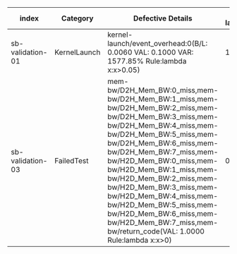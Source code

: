 | index | Category | Defective Details | kernel-launch/event_overhead:0 | kernel-launch/event_overhead:1 | kernel-launch/event_overhead:2 | kernel-launch/event_overhead:3 | kernel-launch/event_overhead:4 | kernel-launch/event_overhead:5 | kernel-launch/event_overhead:6 | kernel-launch/event_overhead:7 | kernel-launch/return_code | kernel-launch/wall_overhead:0 | kernel-launch/wall_overhead:1 | kernel-launch/wall_overhead:2 | kernel-launch/wall_overhead:3 | kernel-launch/wall_overhead:4 | kernel-launch/wall_overhead:5 | kernel-launch/wall_overhead:6 | kernel-launch/wall_overhead:7 | mem-bw/D2H_Mem_BW:0 | mem-bw/D2H_Mem_BW:1 | mem-bw/D2H_Mem_BW:2 | mem-bw/D2H_Mem_BW:3 | mem-bw/D2H_Mem_BW:4 | mem-bw/D2H_Mem_BW:5 | mem-bw/D2H_Mem_BW:6 | mem-bw/D2H_Mem_BW:7 | mem-bw/H2D_Mem_BW:0 | mem-bw/H2D_Mem_BW:1 | mem-bw/H2D_Mem_BW:2 | mem-bw/H2D_Mem_BW:3 | mem-bw/H2D_Mem_BW:4 | mem-bw/H2D_Mem_BW:5 | mem-bw/H2D_Mem_BW:6 | mem-bw/H2D_Mem_BW:7 | mem-bw/return_code |
| --- | --- | --- | --- | --- | --- | --- | --- | --- | --- | --- | --- | --- | --- | --- | --- | --- | --- | --- | --- | --- | --- | --- | --- | --- | --- | --- | --- | --- | --- | --- | --- | --- | --- | --- | --- | --- |
| sb-validation-01 | KernelLaunch | kernel-launch/event_overhead:0(B/L: 0.0060 VAL: 0.1000 VAR: 1577.85% Rule:lambda x:x>0.05) | 1577.85% | -0.17% | -6.54% | -7.72% | -0.67% | -1.17% | -4.03% | -1.01% | 0 | 0.0% | 0.0% | 1.95% | 2.24% | 3.61% | -1.95% | 1.85% | 4.39% | 0.0% | 1.23% | 0.82% | 1.23% | 0.0% | 0.0% | -1.65% | 1.23% | 0.0% | 0.78% | 1.56% | 1.95% | 2.34% | 0.78% | -1.17% | 1.95% | 0 |
| sb-validation-03 | FailedTest | mem-bw/D2H_Mem_BW:0_miss,mem-bw/D2H_Mem_BW:1_miss,mem-bw/D2H_Mem_BW:2_miss,mem-bw/D2H_Mem_BW:3_miss,mem-bw/D2H_Mem_BW:4_miss,mem-bw/D2H_Mem_BW:5_miss,mem-bw/D2H_Mem_BW:6_miss,mem-bw/D2H_Mem_BW:7_miss,mem-bw/H2D_Mem_BW:0_miss,mem-bw/H2D_Mem_BW:1_miss,mem-bw/H2D_Mem_BW:2_miss,mem-bw/H2D_Mem_BW:3_miss,mem-bw/H2D_Mem_BW:4_miss,mem-bw/H2D_Mem_BW:5_miss,mem-bw/H2D_Mem_BW:6_miss,mem-bw/H2D_Mem_BW:7_miss,mem-bw/return_code(VAL: 1.0000 Rule:lambda x:x>0) | 0.0% | -0.17% | -6.54% | -7.72% | -0.67% | -1.17% | -4.03% | -1.01% | 0 | 0.0% | 0.0% | 1.95% | 2.24% | 3.61% | -1.95% | 1.85% | 4.39% | nan | nan | nan | nan | nan | nan | nan | nan | nan | nan | nan | nan | nan | nan | nan | nan | 1 |
